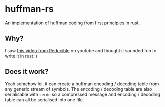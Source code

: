 # huffman-rs

An implementation of huffman coding from first principles in rust.

## Why?
I saw [this video from Reducible](https://www.youtube.com/watch?v=B3y0RsVCyrw) on youtube and thought it sounded fun to write it in rust :)

## Does it work?
Yeah somehow lol, it can create a huffman encoding / decoding table from any generic stream of symbols.
The encoding / decoding table are also serialisable with `serde` so a compressed message and encoding / decoding table can all be serialised into one file.
